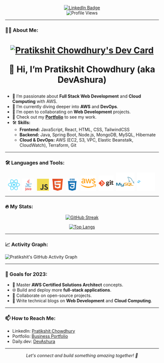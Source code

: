 <div id="badges" align="center">
  <a href="https://www.linkedin.com/in/pratikshit-chowdhury-8a3411162/">
    <img src="https://img.shields.io/badge/LinkedIn-blue?style=for-the-badge&logo=linkedin&logoColor=white" alt="LinkedIn Badge"/>
  </a>
  <br>
  <img src="https://komarev.com/ghpvc/?username=akshitchowdhury&style=flat-square&color=blue" alt="Profile Views"/>
</div>

---

### 🧑‍💻 About Me:

<h1 align="center">
  <a href="https://app.daily.dev/devashura">
    <img src="https://api.daily.dev/devcards/v2/YBKS0snfNeBLGzBXGTk81.png?type=default&r=5rx" width="356" alt="Pratikshit Chowdhury's Dev Card"/>
  </a>
  
  👋 Hi, I’m Pratikshit Chowdhury (aka DevAshura)
</h1>

- 👀 I’m passionate about **Full Stack Web Development** and **Cloud Computing** with AWS.
- 🌱 I’m currently diving deeper into **AWS** and **DevOps**.
- 💞️ I’m open to collaborating on **Web Development** projects.
- 📂 Check out my **[Portfolio](https://business-portfolio-eta.vercel.app/)** to see my work.
- 🛠️ **Skills:**
  - **Frontend:** JavaScript, React, HTML, CSS, TailwindCSS
  - **Backend:** Java, Spring Boot, Node.js, MongoDB, MySQL, Hibernate
  - **Cloud & DevOps:** AWS (EC2, S3, VPC, Elastic Beanstalk, CloudWatch), Terraform, Git

---

### 🛠️ Languages and Tools:

<div align="center">
  <img src="https://github.com/devicons/devicon/blob/master/icons/react/react-original.svg" width="40" height="40"/>&nbsp;
  <img src="https://github.com/devicons/devicon/blob/master/icons/java/java-original-wordmark.svg" width="40" height="40"/>&nbsp;
  <img src="https://github.com/devicons/devicon/blob/master/icons/javascript/javascript-original.svg" width="40" height="40"/>&nbsp;
  <img src="https://github.com/devicons/devicon/blob/master/icons/html5/html5-original.svg" width="40" height="40"/>&nbsp;
  <img src="https://github.com/devicons/devicon/blob/master/icons/css3/css3-plain-wordmark.svg" width="40" height="40"/>&nbsp;
  <img src="https://github.com/devicons/devicon/blob/master/icons/amazonwebservices/amazonwebservices-plain-wordmark.svg" width="50" height="50"/>&nbsp;
  <img src="https://github.com/devicons/devicon/blob/master/icons/git/git-original-wordmark.svg" width="50" height="50"/>&nbsp;
  <img src="https://github.com/devicons/devicon/blob/master/icons/mysql/mysql-original-wordmark.svg" width="60" height="60"/>&nbsp;
  <img src="https://github.com/devicons/devicon/blob/master/icons/tailwindcss/tailwindcss-original-wordmark.svg" width="60" height="60"/>&nbsp;
</div>

---

### 🔥 My Stats:

<div align="center">
  
[![GitHub Streak](http://github-readme-streak-stats.herokuapp.com?user=akshitchowdhury&theme=tokyonight&background=000000)](https://git.io/streak-stats)

[![Top Langs](https://github-readme-stats.vercel.app/api/top-langs/?username=akshitchowdhury&layout=compact&theme=vision-friendly-dark)](https://github.com/anuraghazra/github-readme-stats)

</div>

---

### 📈 Activity Graph:

![Pratikshit's GitHub Activity Graph](https://activity-graph.herokuapp.com/graph?username=akshitchowdhury&theme=react-dark&hide_border=true&area=true)

---

### 🎯 Goals for 2023:
- 🚀 Master **AWS Certified Solutions Architect** concepts.
- 🌐 Build and deploy more **full-stack applications**.
- 🤝 Collaborate on open-source projects.
- 📝 Write technical blogs on **Web Development** and **Cloud Computing**.

---

### 📫 How to Reach Me:
- LinkedIn: [Pratikshit Chowdhury](https://www.linkedin.com/in/pratikshit-chowdhury-8a3411162/)
- Portfolio: [Business Portfolio](https://business-portfolio-eta.vercel.app/)
- Daily.dev: [DevAshura](https://app.daily.dev/devashura)

---

<p align="center"> 
  <i>Let's connect and build something amazing together! 🚀</i>
</p>
